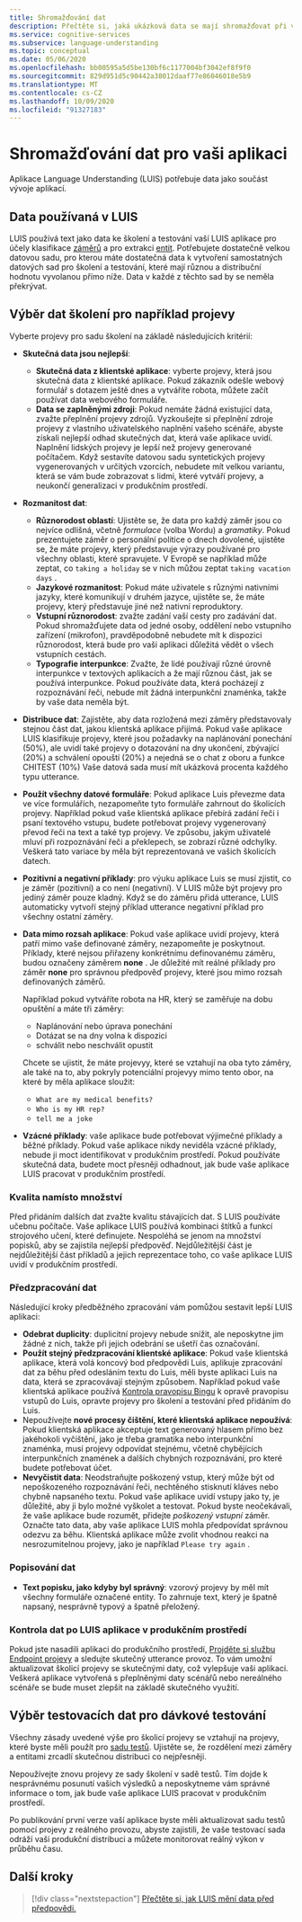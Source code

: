 ```yaml
---
title: Shromažďování dat
description: Přečtěte si, jaká ukázková data se mají shromažďovat při vývoji vaší aplikace.
ms.service: cognitive-services
ms.subservice: language-understanding
ms.topic: conceptual
ms.date: 05/06/2020
ms.openlocfilehash: bb00595a5d5be130bf6c1177004bf3042ef8f9f0
ms.sourcegitcommit: 829d951d5c90442a38012daaf77e86046018e5b9
ms.translationtype: MT
ms.contentlocale: cs-CZ
ms.lasthandoff: 10/09/2020
ms.locfileid: "91327183"
---
```

# <a name="data-collection-for-your-app"></a>Shromažďování dat pro vaši aplikaci

Aplikace Language Understanding (LUIS) potřebuje data jako součást vývoje aplikací.

## <a name="data-used-in-luis"></a>Data používaná v LUIS

LUIS používá text jako data ke školení a testování vaší LUIS aplikace pro účely klasifikace [záměrů](luis-concept-intent.md) a pro extrakci [entit](luis-concept-entity-types.md). Potřebujete dostatečně velkou datovou sadu, pro kterou máte dostatečná data k vytvoření samostatných datových sad pro školení a testování, které mají různou a distribuční hodnotu vyvolanou přímo níže.  Data v každé z těchto sad by se neměla překrývat.

## <a name="training-data-selection-for-example-utterances"></a>Výběr dat školení pro například projevy

Vyberte projevy pro sadu školení na základě následujících kritérií:

* **Skutečná data jsou nejlepší**:
    * **Skutečná data z klientské aplikace**: vyberte projevy, která jsou skutečná data z klientské aplikace.  Pokud zákazník odešle webový formulář s dotazem ještě dnes a vytváříte robota, můžete začít používat data webového formuláře.
    * **Data se zaplněnými zdroji**: Pokud nemáte žádná existující data, zvažte přeplnění projevy zdrojů.  Vyzkoušejte si přeplnění zdroje projevy z vlastního uživatelského naplnění vašeho scénáře, abyste získali nejlepší odhad skutečných dat, která vaše aplikace uvidí. Naplnění lidských projevy je lepší než projevy generované počítačem.  Když sestavíte datovou sadu syntetických projevy vygenerovaných v určitých vzorcích, nebudete mít velkou variantu, která se vám bude zobrazovat s lidmi, které vytváří projevy, a neukončí generalizaci v produkčním prostředí.
* **Rozmanitost dat**:
    * **Různorodost oblastí**: Ujistěte se, že data pro každý záměr jsou co nejvíce odlišná, včetně _formulace_ (volba Wordu) a _gramatiky_.  Pokud prezentujete záměr o personální politice o dnech dovolené, ujistěte se, že máte projevy, který představuje výrazy používané pro všechny oblasti, které spravujete.  V Evropě se například může zeptat, co `taking a holiday` se v nich můžou zeptat `taking vacation days` .
    * **Jazykové rozmanitost**: Pokud máte uživatele s různými nativními jazyky, které komunikují v druhém jazyce, ujistěte se, že máte projevy, který představuje jiné než nativní reproduktory.
    * **Vstupní různorodost**: zvažte zadání vaší cesty pro zadávání dat. Pokud shromažďujete data od jedné osoby, oddělení nebo vstupního zařízení (mikrofon), pravděpodobně nebudete mít k dispozici různorodost, která bude pro vaši aplikaci důležitá vědět o všech vstupních cestách.
    * **Typografie interpunkce**: Zvažte, že lidé používají různé úrovně interpunkce v textových aplikacích a že mají různou část, jak se používá interpunkce. Pokud používáte data, která pocházejí z rozpoznávání řeči, nebude mít žádná interpunkční znaménka, takže by vaše data neměla být.
* **Distribuce dat**: Zajistěte, aby data rozložená mezi záměry představovaly stejnou část dat, jakou klientská aplikace přijímá. Pokud vaše aplikace LUIS klasifikuje projevy, které jsou požadavky na naplánování ponechání (50%), ale uvidí také projevy o dotazování na dny ukončení, zbývající (20%) a schválení opouští (20%) a nejedná se o chat z oboru a funkce CHITEST (10%) Vaše datová sada musí mít ukázková procenta každého typu utterance.
* **Použít všechny datové formuláře**: Pokud aplikace Luis převezme data ve více formulářích, nezapomeňte tyto formuláře zahrnout do školicích projevy. Například pokud vaše klientská aplikace přebírá zadání řeči i psaní textového vstupu, budete potřebovat projevy vygenerovaný převod řeči na text a také typ projevy.  Ve způsobu, jakým uživatelé mluví při rozpoznávání řeči a překlepech, se zobrazí různé odchylky.  Veškerá tato variace by měla být reprezentovaná ve vašich školicích datech.
* **Pozitivní a negativní příklady**: pro výuku aplikace Luis se musí zjistit, co je záměr (pozitivní) a co není (negativní). V LUIS může být projevy pro jediný záměr pouze kladný. Když se do záměru přidá utterance, LUIS automaticky vytvoří stejný příklad utterance negativní příklad pro všechny ostatní záměry.
* **Data mimo rozsah aplikace**: Pokud vaše aplikace uvidí projevy, která patří mimo vaše definované záměry, nezapomeňte je poskytnout. Příklady, které nejsou přiřazeny konkrétnímu definovanému záměru, budou označeny záměrem **none** .  Je důležité mít reálné příklady pro záměr **none** pro správnou předpověď projevy, které jsou mimo rozsah definovaných záměrů.

    Například pokud vytváříte robota na HR, který se zaměřuje na dobu opuštění a máte tři záměry:
    * Naplánování nebo úprava ponechání
    * Dotázat se na dny volna k dispozici
    * schválit nebo neschválit opustit

    Chcete se ujistit, že máte projevyy, které se vztahují na oba tyto záměry, ale také na to, aby pokryly potenciální projevyy mimo tento obor, na které by měla aplikace sloužit:
    * `What are my medical benefits?`
    * `Who is my HR rep?`
    * `tell me a joke`
* **Vzácné příklady**: vaše aplikace bude potřebovat výjimečné příklady a běžné příklady.  Pokud vaše aplikace nikdy neviděla vzácné příklady, nebude ji moct identifikovat v produkčním prostředí. Pokud používáte skutečná data, budete moct přesněji odhadnout, jak bude vaše aplikace LUIS pracovat v produkčním prostředí.

### <a name="quality-instead-of-quantity"></a>Kvalita namísto množství

Před přidáním dalších dat zvažte kvalitu stávajících dat.  S LUIS používáte učebnu počítače.  Vaše aplikace LUIS používá kombinaci štítků a funkcí strojového učení, které definujete.  Nespoléhá se jenom na množství popisků, aby se zajistila nejlepší předpověď.  Nejdůležitější část je nejdůležitější část příkladů a jejich reprezentace toho, co vaše aplikace LUIS uvidí v produkčním prostředí.

### <a name="preprocessing-data"></a>Předzpracování dat

Následující kroky předběžného zpracování vám pomůžou sestavit lepší LUIS aplikaci:

* **Odebrat duplicity**: duplicitní projevy nebude snížit, ale neposkytne jim žádné z nich, takže při jejich odebrání se ušetří čas označování.
* **Použít stejný předzpracování klientské aplikace**: Pokud vaše klientská aplikace, která volá koncový bod předpovědi Luis, aplikuje zpracování dat za běhu před odesláním textu do Luis, měli byste aplikaci Luis na data, která se zpracovávají stejným způsobem. Například pokud vaše klientská aplikace používá [Kontrola pravopisu Bingu](../bing-spell-check/overview.md) k opravě pravopisu vstupů do Luis, opravte projevy pro školení a testování před přidáním do Luis.
* Nepoužívejte **nové procesy čištění, které klientská aplikace nepoužívá**: Pokud klientská aplikace akceptuje text generovaný hlasem přímo bez jakéhokoli vyčištění, jako je třeba gramatika nebo interpunkční znaménka, musí projevy odpovídat stejnému, včetně chybějících interpunkčních znamének a dalších chybných rozpoznávání, pro které budete potřebovat účet.
* **Nevyčistit data**: Neodstraňujte poškozený vstup, který může být od nepoškozeného rozpoznávání řeči, nechtěného stisknutí kláves nebo chybně napsaného textu. Pokud vaše aplikace uvidí vstupy jako ty, je důležité, aby ji bylo možné vyškolet a testovat. Pokud byste neočekávali, že vaše aplikace bude rozumět, přidejte _poškozený vstupní_ záměr. Označte tato data, aby vaše aplikace LUIS mohla předpovídat správnou odezvu za běhu. Klientská aplikace může zvolit vhodnou reakci na nesrozumitelnou projevy, jako je například `Please try again` .

### <a name="labeling-data"></a>Popisování dat

* **Text popisku, jako kdyby byl správný**: vzorový projevy by měl mít všechny formuláře označené entity. To zahrnuje text, který je špatně napsaný, nesprávně typový a špatně přeložený.

### <a name="data-review-after-luis-app-is-in-production"></a>Kontrola dat po LUIS aplikace v produkčním prostředí

Pokud jste nasadili aplikaci do produkčního prostředí, [Projděte si službu Endpoint projevy](luis-concept-review-endpoint-utterances.md) a sledujte skutečný utterance provoz.  To vám umožní aktualizovat školicí projevy se skutečnými daty, což vylepšuje vaši aplikaci. Veškerá aplikace vytvořená s přeplněnými daty scénářů nebo nereálného scénáře se bude muset zlepšit na základě skutečného využití.

## <a name="test-data-selection-for-batch-testing"></a>Výběr testovacích dat pro dávkové testování

Všechny zásady uvedené výše pro školicí projevy se vztahují na projevy, které byste měli použít pro [sadu testů](luis-concept-batch-test.md). Ujistěte se, že rozdělení mezi záměry a entitami zrcadlí skutečnou distribuci co nejpřesněji.

Nepoužívejte znovu projevy ze sady školení v sadě testů. Tím dojde k nesprávnému posunutí vašich výsledků a neposkytneme vám správné informace o tom, jak bude vaše aplikace LUIS pracovat v produkčním prostředí.

Po publikování první verze vaší aplikace byste měli aktualizovat sadu testů pomocí projevy z reálného provozu, abyste zajistili, že vaše testovací sada odráží vaši produkční distribuci a můžete monitorovat reálný výkon v průběhu času.

## <a name="next-steps"></a>Další kroky

> [!div class="nextstepaction"]
> [Přečtěte si, jak LUIS mění data před předpovědi.](luis-concept-data-alteration.md)
